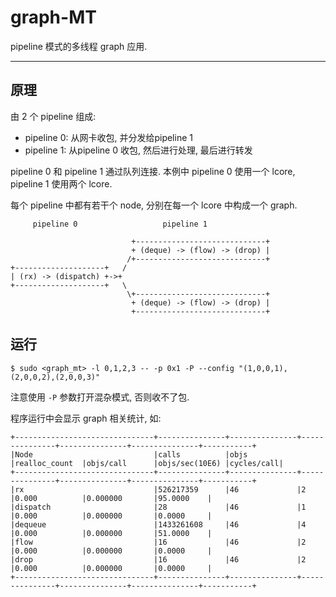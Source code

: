 # graph-MT

pipeline 模式的多线程 graph 应用.

---

## 原理

由 2 个 pipeline 组成:
- pipeline 0: 从网卡收包, 并分发给pipeline 1
- pipeline 1: 从pipeline 0 收包, 然后进行处理, 最后进行转发

pipeline 0 和 pipeline 1 通过队列连接. 本例中 pipeline 0 使用一个 lcore, pipeline 1 使用两个 lcore.

每个 pipeline 中都有若干个 node, 分别在每一个 lcore 中构成一个 graph.

```
     pipeline 0                   pipeline 1

                           +-----------------------------+
                           + (deque) -> (flow) -> (drop) |
                          /+-----------------------------+
+--------------------+   /
| (rx) -> (dispatch) +->+
+--------------------+   \
                          \+-----------------------------+
                           + (deque) -> (flow) -> (drop) |
                           +-----------------------------+
```


## 运行

```
$ sudo <graph_mt> -l 0,1,2,3 -- -p 0x1 -P --config "(1,0,0,1),(2,0,0,2),(2,0,0,3)"
``` 

注意使用 `-P` 参数打开混杂模式, 否则收不了包.

程序运行中会显示 graph 相关统计, 如:
```
+-------------------------------+---------------+---------------+---------------+---------------+---------------+-----------+
|Node                           |calls          |objs           |realloc_count  |objs/call      |objs/sec(10E6) |cycles/call|   
+-------------------------------+---------------+---------------+---------------+---------------+---------------+-----------+
|rx                             |526217359      |46             |2              |0.000          |0.000000       |95.0000    |
|dispatch                       |28             |46             |1              |0.000          |0.000000       |0.0000     |
|dequeue                        |1433261608     |46             |4              |0.000          |0.000000       |51.0000    |
|flow                           |16             |46             |2              |0.000          |0.000000       |0.0000     |
|drop                           |16             |46             |2              |0.000          |0.000000       |0.0000     |
+-------------------------------+---------------+---------------+---------------+---------------+---------------+-----------+
```